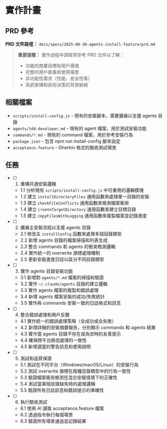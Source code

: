 # 實作計畫

## PRD 參考

**PRD 文件路徑：** `docs/specs/2025-08-30-agents-install-feature/prd.md`

> **重要提醒：** 實作過程中請經常參考 PRD 文件以了解：
>
> - 功能的商業目標和用戶價值
> - 完整的用戶故事和使用場景
> - 非功能性需求（性能、安全性等）
> - 系統架構和技術決策的背景脈絡

## 相關檔案

- `scripts/install-config.js` - 現有的安裝腳本，需要擴展以支援 agents 目錄
- `agents/tdd-developer.md` - 現有的 agent 檔案，用於測試安裝功能
- `commands/*.md` - 現有的 command 檔案，用於參考安裝行為
- `package.json` - 包含 npm run install-config 腳本設定
- `acceptance.feature` - Gherkin 格式的驗收測試場景

## 任務

- [ ] 1. 重構共通安裝邏輯
  - 1.1 分析現有 `scripts/install-config.js` 中可重用的邏輯模塊
  - 1.2 建立 `installDirectoryFiles` 通用函數來處理單一目錄的安裝
  - 1.3 建立 `checkFileConflicts` 通用函數來檢測檔案衝突
  - 1.4 建立 `createTargetDirectory` 通用函數來建立目標目錄
  - 1.5 建立 `copyFilesWithLogging` 通用函數來複製檔案並記錄進度

- [ ] 2. 擴展主安裝流程以支援 agents 目錄
  - 2.1 修改主 `installConfig` 函數來處理多個目錄類型
  - 2.2 新增 agents 目錄的檔案掃描和列表生成
  - 2.3 整合 commands 和 agents 的衝突檢測邏輯
  - 2.4 實作統一的 overwrite 旗標處理機制
  - 2.5 更新安裝進度日誌以區分不同目錄類型

- [ ] 3. 實作 agents 目錄安裝功能
  - 3.1 新增對 `agents/*.md` 檔案的掃描和驗證
  - 3.2 實作 `~/.claude/agents` 目錄的建立邏輯
  - 3.3 實作 agents 檔案的複製和錯誤處理
  - 3.4 新增 agents 檔案安裝的成功/失敗統計
  - 3.5 實作與 commands 安裝一致的日誌格式和訊息

- [ ] 4. 整合錯誤處理和用戶反饋
  - 4.1 實作統一的錯誤處理策略（全成功或全失敗）
  - 4.2 新增詳細的安裝摘要報告，分別顯示 commands 和 agents 結果
  - 4.3 實作當 agents 目錄不存在或為空時的友善提示
  - 4.4 確保跨平台路徑處理的一致性
  - 4.5 新增適當的警告訊息和使用說明

- [ ] 5. 測試和品質保證
  - 5.1 測試在不同平台（Windows/macOS/Linux）的安裝行為
  - 5.2 測試 overwrite 旗標在兩種目錄類型中的行為一致性
  - 5.3 驗證檔案衝突檢測在混合安裝情境下的正確性
  - 5.4 測試當某個目錄缺失時的處理邏輯
  - 5.5 驗證所有日誌訊息和錯誤提示的準確性

- [ ] 6. 執行驗收測試
  - 6.1 使用 AI 讀取 acceptance.feature 檔案
  - 6.2 透過指令執行每個場景
  - 6.3 驗證所有場景通過並記錄結果
